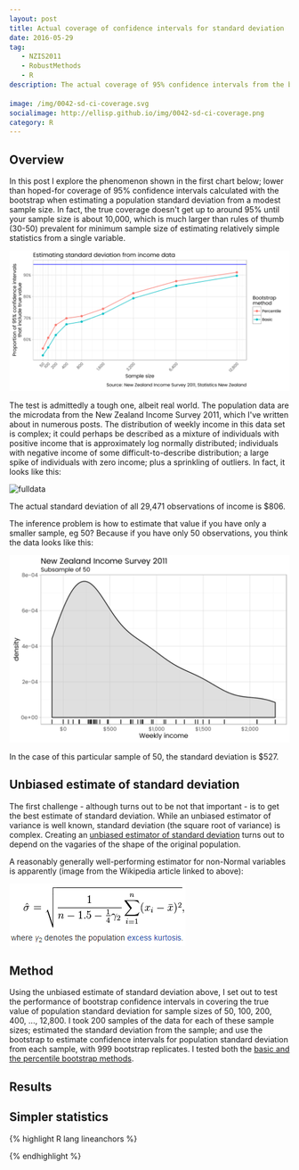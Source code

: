 ```yaml
---
layout: post
title: Actual coverage of confidence intervals for standard deviation
date: 2016-05-29
tag: 
   - NZIS2011
   - RobustMethods
   - R
description: The actual coverage of 95% confidence intervals from the bootstrap when estimating population standard deviation can be very poor for complex mixed distributions, such as real world weekly income from a modest sample size (<10,000).

image: /img/0042-sd-ci-coverage.svg
socialimage: http://ellisp.github.io/img/0042-sd-ci-coverage.png
category: R
---
```


## Overview
In this post I explore the phenomenon shown in the first chart below; lower than hoped-for coverage of 95% confidence intervals calculated with the bootstrap when estimating a population standard deviation from a modest sample size.  In fact, the true coverage doesn't get up to around 95% until your sample size is about 10,000, which is much larger than rules of thumb (30-50) prevalent for minimum sample size of estimating relatively simple statistics from a single variable.

![coverage](/img/0042-sd-ci-coverage.svg)

The test is admittedly a tough one, albeit real world.  The population data are the microdata from the New Zealand Income Survey 2011, which I've written about in numerous posts.  The distribution of weekly income in this data set is complex; it could perhaps be described as a mixture of individuals with positive income that is approximately log normally distributed; individuals with negative income of some difficult-to-describe distribution; a large spike of individuals with zero income; plus a sprinkling of outliers.  In fact, it looks like this:

![fulldata](/img/0042-full-data.svg)

The actual standard deviation of all 29,471 observations of income is $806.

The inference problem is how to estimate that value if you have only a smaller sample, eg 50?  Because if you have only 50 observations, you think the data looks like this:

![sampledata](/img/0042-sample-data.svg)

In the case of this particular sample of 50, the standard deviation is $527.

## Unbiased estimate of standard deviation
The first challenge - although turns out to be not that important - is to get the best estimate of standard deviation.  While an unbiased estimator of variance is well known, standard deviation (the square root of variance) is complex.  Creating an [unbiased estimator of standard deviation](https://en.wikipedia.org/wiki/Unbiased_estimation_of_standard_deviation) turns out to depend on the vagaries of the shape of the original population.

A reasonably generally well-performing estimator for non-Normal variables is apparently (image from the Wikipedia article linked to above):

![equation](/img/0042-unbiased-sd.png)

## Method
Using the unbiased estimate of standard deviation above, I set out to test the performance of bootstrap confidence intervals in covering the true value of population standard deviation for sample sizes of 50, 100, 200, 400, ..., 12,800.  I took 200 samples of the data for each of these sample sizes; estimated the standard deviation from the sample; and use the bootstrap to estimate confidence intervals for population standard deviation from each sample, with 999 bootstrap replicates.  I tested both the [basic and the percentile bootstrap methods](https://en.wikipedia.org/wiki/Bootstrapping_(statistics)#Methods_for_bootstrap_confidence_intervals).

## Results



## Simpler statistics

{% highlight R lang lineanchors %} 

{% endhighlight %}    
